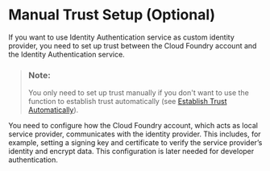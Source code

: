 <!-- loio36214a93a8864662996a0d0814f3e1b7 -->

# Manual Trust Setup \(Optional\)

If you want to use Identity Authentication service as custom identity provider, you need to set up trust between the Cloud Foundry account and the Identity Authentication service.

> ### Note:  
> You only need to set up trust manually if you don't want to use the function to establish trust automatically \(see [Establish Trust Automatically](establish-trust-automatically-b9f4b0d.md)\).

You need to configure how the Cloud Foundry account, which acts as local service provider, communicates with the identity provider. This includes, for example, setting a signing key and certificate to verify the service provider’s identity and encrypt data. This configuration is later needed for developer authentication.

